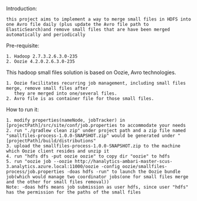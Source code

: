 Introduction:

    this project aims to implement a way to merge small files in HDFS into one Avro file daily (plus update the Avro file path to ElasticSearch)and remove small files that are have been merged automatically and periodically
     
Pre-requisite:

    1. Hadoop 2.7.3.2.6.3.0-235
    2. Oozie 4.2.0.2.6.3.0-235 

This hadoop small files solution is based on Oozie, Avro technologies.

    1. Oozie facilitates recurring job management, including small files merge, remove small files after 
       they are merged into one/several files.
    2. Avro file is as container file for those small files.
    
How to run it:

    1. modify properties(nameNode, jobTracker) in [projectPath]/src/site/conf/job.properties to accommodate your needs 
    2. run "./gradlew clean zip" under project path and a zip file named "smallfiles-process-1.0.0-SNAPSHOT.zip" would be generated under "[projectPath]/build/distributions"  
    3. upload the smallfiles-process-1.0.0-SNAPSHOT.zip to the machine which Oozie client resides and unzip it
    4. run "hdfs dfs -put oozie oozie" to copy dir "oozie" to hdfs  
    5. run "oozie job --oozie http://hanalytics-ambari-master-scus-3.analytics.azure.local:11000/oozie -config oozie/smallfiles-process/job.properties -doas hdfs -run" to launch the Oozie bundle job(which would manage two coordinator jobs(one for small files merge and the other for small files removal))
    Note: -doas hdfs means job submission as user hdfs, since user "hdfs" has the permission for the paths of the small files
